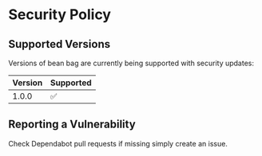 # Security Policy

## Supported Versions

Versions of bean bag are currently being supported with security updates:

| Version | Supported          |
| ------- | ------------------ |
| 1.0.0   | :white_check_mark: |

## Reporting a Vulnerability

Check Dependabot pull requests if missing simply create an issue.
